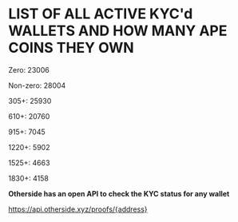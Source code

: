 # LIST OF ALL ACTIVE KYC'd WALLETS AND HOW MANY APE COINS THEY OWN

Zero: 23006

Non-zero: 28004

305+: 25930

610+: 20760

915+: 7045

1220+: 5902

1525+: 4663

1830+: 4158

**Otherside has an open API to check the KYC status for any wallet**

https://api.otherside.xyz/proofs/{address}